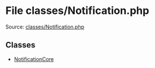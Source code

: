 File classes/Notification.php
=========

Source: [classes/Notification.php](https://github.com/PrestaShop/PrestaShop/blob/1.5.6.0/classes/Notification.php)


Classes
-------

* [NotificationCore](class.NotificationCore.md)

